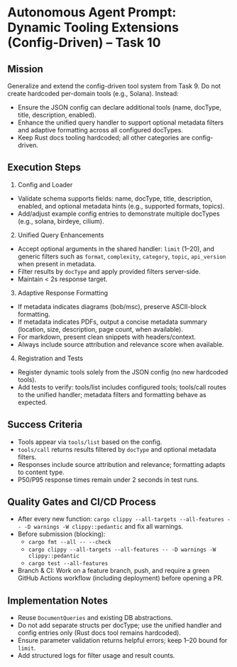 # Autonomous Agent Prompt: Dynamic Tooling Extensions (Config-Driven) – Task 10

## Mission

Generalize and extend the config-driven tool system from Task 9. Do not create hardcoded per-domain tools (e.g., Solana). Instead:
- Ensure the JSON config can declare additional tools (name, docType, title, description, enabled).
- Enhance the unified query handler to support optional metadata filters and adaptive formatting across all configured docTypes.
- Keep Rust docs tooling hardcoded; all other categories are config-driven.

## Execution Steps

1) Config and Loader
- Validate schema supports fields: name, docType, title, description, enabled, and optional metadata hints (e.g., supported formats, topics).
- Add/adjust example config entries to demonstrate multiple docTypes (e.g., solana, birdeye, cilium).

2) Unified Query Enhancements
- Accept optional arguments in the shared handler: `limit` (1–20), and generic filters such as `format`, `complexity`, `category`, `topic`, `api_version` when present in metadata.
- Filter results by `docType` and apply provided filters server-side.
- Maintain < 2s response target.

3) Adaptive Response Formatting
- If metadata indicates diagrams (bob/msc), preserve ASCII-block formatting.
- If metadata indicates PDFs, output a concise metadata summary (location, size, description, page count, when available).
- For markdown, present clean snippets with headers/context.
- Always include source attribution and relevance score when available.

4) Registration and Tests
- Register dynamic tools solely from the JSON config (no new hardcoded tools).
- Add tests to verify: tools/list includes configured tools; tools/call routes to the unified handler; metadata filters and formatting behave as expected.

## Success Criteria
- Tools appear via `tools/list` based on the config.
- `tools/call` returns results filtered by `docType` and optional metadata filters.
- Responses include source attribution and relevance; formatting adapts to content type.
- P50/P95 response times remain under 2 seconds in test runs.

## Quality Gates and CI/CD Process

- After every new function: `cargo clippy --all-targets --all-features -- -D warnings -W clippy::pedantic` and fix all warnings.
- Before submission (blocking):
  - `cargo fmt --all -- --check`
  - `cargo clippy --all-targets --all-features -- -D warnings -W clippy::pedantic`
  - `cargo test --all-features`
- Branch & CI: Work on a feature branch, push, and require a green GitHub Actions workflow (including deployment) before opening a PR.

## Implementation Notes
- Reuse `DocumentQueries` and existing DB abstractions.
- Do not add separate structs per docType; use the unified handler and config entries only (Rust docs tool remains hardcoded).
- Ensure parameter validation returns helpful errors; keep 1–20 bound for `limit`.
- Add structured logs for filter usage and result counts.
